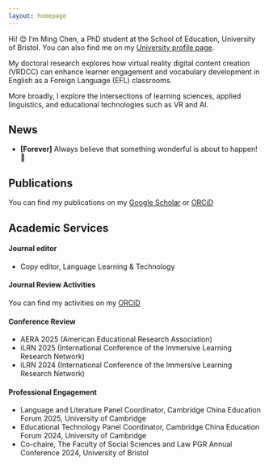 ```yaml
---
layout: homepage
---
```


Hi! 😊 I’m Ming Chen, a PhD student at the School of Education, University of Bristol. You can also find me on my [University profile page](https://research-information.bris.ac.uk/en/persons/ming-chen).

My doctoral research explores how virtual reality digital content creation (VRDCC) can enhance learner engagement and vocabulary development in English as a Foreign Language (EFL) classrooms. 

More broadly, I explore the intersections of learning sciences, applied linguistics, and educational technologies such as VR and AI.




## News

- **[Forever]** Always believe that something wonderful is about to happen! 🥰

## Publications

You can find my publications on my [Google Scholar](https://scholar.google.com/citations?user=bhmuN8YAAAAJ&hl=en) or [ORCiD](https://orcid.org/0000-0003-4099-1606)

## Academic Services

#### Journal editor
- Copy editor, Language Learning & Technology

#### Journal Review Activities  
You can find my activities on my [ORCiD](https://orcid.org/0000-0003-4099-1606)

#### Conference Review  
- AERA 2025 (American Educational Research Association)  
- iLRN 2025 (International Conference of the Immersive Learning Research Network)  
- iLRN 2024 (International Conference of the Immersive Learning Research Network)  

#### Professional Engagement  
- Language and Literature Panel Coordinator, Cambridge China Education Forum 2025, University of Cambridge  
- Educational Technology Panel Coordinator, Cambridge China Education Forum 2024, University of Cambridge
- Co-chaire, The Faculty of Social Sciences and Law PGR Annual Conference 2024, University of Bristol

